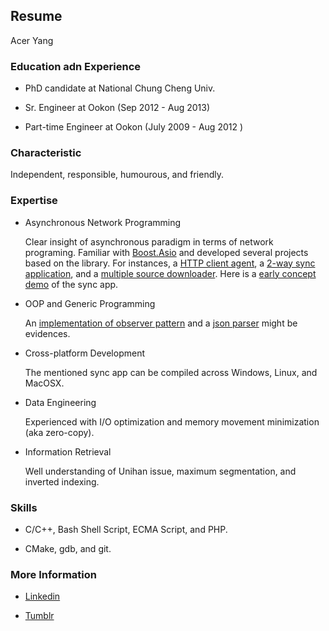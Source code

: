 ## Resume

Acer Yang

### Education adn Experience

- PhD candidate at National Chung Cheng Univ.

- Sr. Engineer at Ookon (Sep 2012 - Aug 2013)

- Part-time Engineer at Ookon (July 2009 - Aug 2012 )

### Characteristic

  Independent, responsible, humourous, and friendly.

### Expertise

- Asynchronous Network Programming

  Clear insight of asynchronous paradigm in terms of network programing.
  Familiar with [Boost.Asio](http://www.boost.org/doc/libs/1_54_0/doc/html/boost_asio.html) and developed
  several projects based on the library. For instances, a [HTTP client agent](https://github.com/yangacer/agent), 
  a [2-way sync application](https://github.com/yangacer/synmon), and a [multiple source downloader](https://github.com/yangacer/magent).
  Here is a [early concept demo](http://youtu.be/jBFhDLtmtoQ) of the sync app.

- OOP and Generic Programming

  An [implementation of observer pattern](https://github.com/yangacer/Observable) and a [json parser](https://github.com/yangacer/JSON-CC) might be evidences.

- Cross-platform Development

  The mentioned sync app can be compiled across Windows, Linux, and MacOSX.

- Data Engineering

  Experienced with I/O optimization and memory movement minimization (aka zero-copy). 

- Information Retrieval

  Well understanding of Unihan issue, maximum segmentation, and inverted indexing.

### Skills

- C/C++, Bash Shell Script, ECMA Script, and PHP.

- CMake, gdb, and git.

### More Information

- [Linkedin](http://tw.linkedin.com/pub/acer-yang/2b/a9a/872)

- [Tumblr](http://yangacer.tumblr.com)




